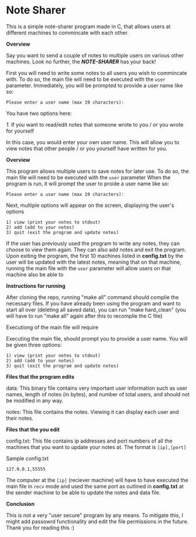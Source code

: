 # Note Sharer

This is a simple note-sharer program made in C, that allows users at different machines to commincate with each other. 

**Overview**

Say you want to send a couple of notes to multiple users on various other machines. Look no further, the   ***NOTE-SHARER***   has your back! 

First you will need to write some notes to all users you wish to commincate with. To do so, the main file will need to be executed with the `user` parameter.
Immediately, you will be prompted to provide a user name like so: 

```
Please enter a user name (max 19 characters):
```
You have two options here: 

*1.* If you want to read/edit notes that someone wrote to you / or you wrote for yourself

  In this case, you would enter your own user name. This will allow you to view notes that other people / or you yourself have written for you.




**Overview**

This program allows multiple users to save notes for later use. To do so, the main file will need to be executed with the `user` parameter
When the program is run, it will prompt the user to proide a user name like so:

```
Please enter a user name (max 19 characters):
```

Next, multiple options will appear on the screen, displaying the user's options
```
1) view (print your notes to stdout)
2) add (add to your notes)
3) quit (exit the program and update notes) 
```
If the user has previously used the program to write any notes, they can choose to view them again. They can also add notes and exit the program. Upon exiting the program, the first 10 machines listed in **config.txt** by the user will be updated with the latest notes, meaning that on that machine, running the main file with the `user` parameter will allow users on that machine also be able to 

**Instructions for running**

After cloning the repo, running "make all" command should complie the necessary files. If you have already been using the program and want to start all over (deleting all saved data), you can run "make hard_clean" (you will have to run "make all" again after this to recomplie the C file)

Executiong of the main file will require 


Executing the main file, should prompt you to provide a user name. You will be given three options: 
```
1) view (print your notes to stdout)
2) add (add to your notes)
3) quit (exit the program and update notes) 
```
**Files that the program edits**

data: This binary file contains very important user information such as user names, length of notes (in bytes), and number of total users, and should not be modified in any way. 

notes: This file contains the notes. Viewing it can display each user and their notes. 

**Files that the you edit**

config.txt: This file contains ip addresses and port numbers of all the machines that you want to update your notes at. The format is ```[ip],[port]```

Sample config.txt
```
127.0.0.1,55555
```

The computer at the `[ip]` (reciever machine) will have to have executed the main file in `recv` mode and used the same port as outlined in **config.txt** at the sender machine to be able to update the notes and data file. 

**Conclusion**

This is not a very "user secure" program by any means. To mitigate this, I might add passowrd functionality and edit the file permissions in the future. Thank you for reading this :)
